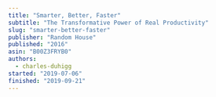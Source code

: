 ```yaml
---
title: "Smarter, Better, Faster"
subtitle: "The Transformative Power of Real Productivity"
slug: "smarter-better-faster"
publisher: "Random House"
published: "2016"
asin: "B00Z3FRYB0"
authors:
  - charles-duhigg
started: "2019-07-06"
finished: "2019-09-21"
---
```

